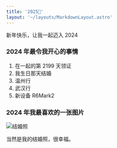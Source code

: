```yaml
---
title: '2025🐍'
layout: '~/layouts/MarkdownLayout.astro'
---
```


新年快乐，让我一起迈入 2024

### 2024 年最令我开心的事情

1. 在一起的第 2199 天领证
1. 我生日那天结婚
1. 温州行
1. 武汉行
1. 新设备 R6Mark2

### 2024 年我最喜欢的一张图片

![结婚照](~/assets/images/year/2025-1.jpg)

当然是我的结婚照，很幸福。
